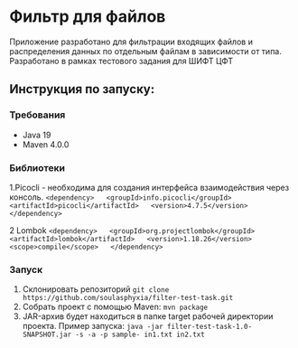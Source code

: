 # Фильтр для файлов
Приложение разработано для фильтрации входящих файлов и распределения данных по отдельным файлам в зависимости от типа. Разработано в рамках тестового задания для ШИФТ ЦФТ

## Инструкция по запуску:
### Требования
* Java 19
* Maven 4.0.0
### Библиотеки
1.Picocli - необходима для создания интерфейса взаимодействия через консоль. 
`<dependency>  
<groupId>info.picocli</groupId>  
<artifactId>picocli</artifactId>  
<version>4.7.5</version>  
</dependency>`

2 Lombok
`<dependency>  
<groupId>org.projectlombok</groupId>  
<artifactId>lombok</artifactId>  
<version>1.18.26</version>  
<scope>compile</scope>  
</dependency>`
### Запуск
1. Склонировать репозиторий `git clone https://github.com/soulasphyxia/filter-test-task.git`
2. Собрать проект с помощью Maven: `mvn package`
3. JAR-архив будет находиться в папке target рабочей директории проекта. 
Пример запуска: 
`java -jar filter-test-task-1.0-SNAPSHOT.jar -s -a -p sample- in1.txt in2.txt`
